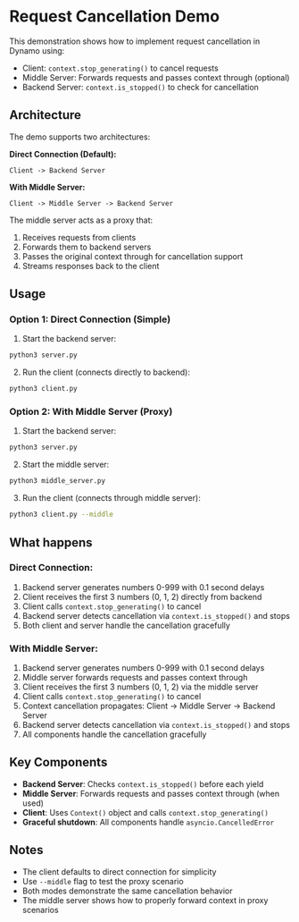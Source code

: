 # Request Cancellation Demo

This demonstration shows how to implement request cancellation in Dynamo using:
- Client: `context.stop_generating()` to cancel requests
- Middle Server: Forwards requests and passes context through (optional)
- Backend Server: `context.is_stopped()` to check for cancellation

## Architecture

The demo supports two architectures:

**Direct Connection (Default):**
```
Client -> Backend Server
```

**With Middle Server:**
```
Client -> Middle Server -> Backend Server
```

The middle server acts as a proxy that:
1. Receives requests from clients
2. Forwards them to backend servers
3. Passes the original context through for cancellation support
4. Streams responses back to the client

## Usage

### Option 1: Direct Connection (Simple)

1. Start the backend server:
```bash
python3 server.py
```

2. Run the client (connects directly to backend):
```bash
python3 client.py
```

### Option 2: With Middle Server (Proxy)

1. Start the backend server:
```bash
python3 server.py
```

2. Start the middle server:
```bash
python3 middle_server.py
```

3. Run the client (connects through middle server):
```bash
python3 client.py --middle
```

## What happens

### Direct Connection:
1. Backend server generates numbers 0-999 with 0.1 second delays
2. Client receives the first 3 numbers (0, 1, 2) directly from backend
3. Client calls `context.stop_generating()` to cancel
4. Backend server detects cancellation via `context.is_stopped()` and stops
5. Both client and server handle the cancellation gracefully

### With Middle Server:
1. Backend server generates numbers 0-999 with 0.1 second delays
2. Middle server forwards requests and passes context through
3. Client receives the first 3 numbers (0, 1, 2) via the middle server
4. Client calls `context.stop_generating()` to cancel
5. Context cancellation propagates: Client → Middle Server → Backend Server
6. Backend server detects cancellation via `context.is_stopped()` and stops
7. All components handle the cancellation gracefully

## Key Components

- **Backend Server**: Checks `context.is_stopped()` before each yield
- **Middle Server**: Forwards requests and passes context through (when used)
- **Client**: Uses `Context()` object and calls `context.stop_generating()`
- **Graceful shutdown**: All components handle `asyncio.CancelledError`

## Notes

- The client defaults to direct connection for simplicity
- Use `--middle` flag to test the proxy scenario
- Both modes demonstrate the same cancellation behavior
- The middle server shows how to properly forward context in proxy scenarios
